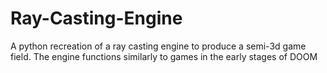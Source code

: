 # Ray-Casting-Engine

A python recreation of a ray casting engine to produce a semi-3d game field.
The engine functions similarly to games in the early stages of DOOM
